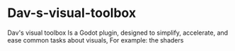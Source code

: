# Dav-s-visual-toolbox
Dav's visual toolbox Is a Godot plugin, designed to simplify, accelerate, and ease common tasks about visuals,  For example: the shaders
